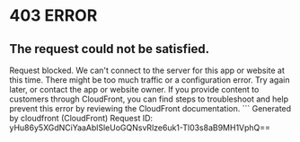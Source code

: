 # 403 ERROR

## The request could not be satisfied.

Request blocked. We can't connect to the server for this app or website at this time. There might be too much traffic or a configuration error. Try again later, or contact the app or website owner. If you provide content to customers through CloudFront, you can find steps to troubleshoot and help prevent this error by reviewing the CloudFront documentation. ```
Generated by cloudfront (CloudFront)
Request ID: yHu86y5XGdNCiYaaAblSleUoGQNsvRlze6uk1-Tl03s8aB9MH1VphQ==

```


